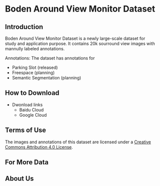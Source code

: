 # Boden Around View Monitor Dataset

## Introduction

Boden Around View Monitor Dataset is a newly large-scale dataset for study and application purpose. It contains 20k sourround view images with mannully labeled annotations.

Annotations: The dataset has annotations for
* Parking Slot (released)
* Freespace (planning)
* Semantic Segmentation (planning)

## How to Download

* Dwonload links
  * Baidu Cloud
  * Google Cloud

## Terms of Use
The images and annotations of this dataset are licensed under a [Creative Commons Attribution 4.0 License](LICENSE).

## For More Data

## About Us
